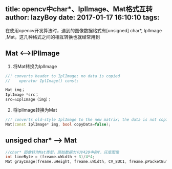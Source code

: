 title: opencv中char*、IplImage、Mat格式互转
author: lazyBoy
date: 2017-01-17 16:10:10
tags:
---
<p id="div-border-left-green">在使用opencv开发算法时，遇到的图像数据格式有<span id="inline-purple">[unsigned] char*</span>,<span id="inline-blue"> IplImage</span> ,<span id="inline-yellow">Mat</span>，这几种格式之间的相互转换也就经常用到</p>

## Mat <-->IPlImage
1. 将Mat转换为IplImage

  ```C++
  //! converts header to IplImage; no data is copied
  //    operator IplImage() const;

  Mat img；
  IplImage *src；
  src=&IplImage（img）；
  ```

2. 将IplImage转换为Mat

  ```C++
  //! converts old-style IplImage to the new matrix; the data is not copied by default
  Mat(const IplImage* img, bool copyData=false);
  ```
  
## unsiged char* --> Mat

  ```C++
  //char* 图像转为Mat类型，原始数据为YUV420中的Y，灰度图像
  int lineByte = (freame.uWidth + 3)/4*4;
  Mat grayImage(freame.uHeight, freame.uWidth, CV_8UC1, freame.pPacketBuffer, lineByte);
  ```